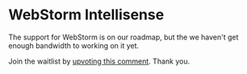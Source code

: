 <Logo name="webstorm" class="logo-float-xl"/>

# WebStorm Intellisense

The support for WebStorm is on our roadmap, but the we haven't get enough bandwidth to working on it yet.

Join the waitlist by [upvoting this comment](https://github.com/windicss/windicss/discussions/136#discussioncomment-557097). Thank you.
